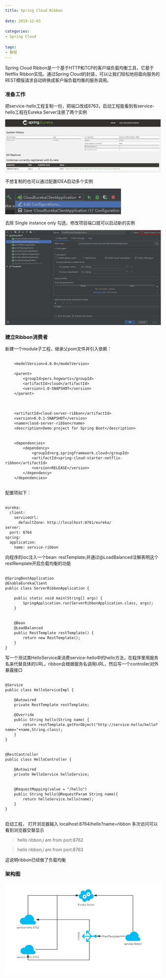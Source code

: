 ```yaml
---
title: Spring Cloud Ribbon

date: 2019-12-03

categories: 
- Spring Cloud

tags:
- 教程
---
```




Spring Cloud Ribbon是一个基于HTTP和TCP的客户端负载均衡工具，它基于Netflix Ribbon实现。通过Spring Cloud的封装，可以让我们轻松地将面向服务的REST模版请求自动转换成客户端负载均衡的服务调用。

<!--more-->

### 准备工作

把service-hello工程复制一份，把端口改成8763，启动工程能看到有service-hello工程在Eureka Server注册了两个实例

![Eureka Client](Ribbon/client.jpg)

不想复制的也可以通过配置IDEA启动多个实例


![configuration](Ribbon/configuration.jpg)

去除 Single instance only 勾选，修改项目端口就可以启动新的实例

![single instance only](Ribbon/instance_only.jpg)


### 建立Ribbon消费者

新建一个module子工程，继承父pom文件并引入依赖：

```

    <modelVersion>4.0.0</modelVersion>

    <parent>
        <groupId>pers.hogwarts</groupId>
        <artifactId>cloud</artifactId>
        <version>1.0-SNAPSHOT</version>
    </parent>



    <artifactId>cloud-server-ribbon</artifactId>
    <version>0.0.1-SNAPSHOT</version>
    <name>cloud-server-ribbon</name>
    <description>Demo project for Spring Boot</description>


    <dependencies>
        <dependency>
            <groupId>org.springframework.cloud</groupId>
            <artifactId>spring-cloud-starter-netflix-ribbon</artifactId>
            <version>RELEASE</version>
        </dependency>
    </dependencies>


```

配置项如下：
```

eureka:
  client:
    serviceUrl:
      defaultZone: http://localhost:8761/eureka/
server:
  port: 8764
spring:
  application:
    name: service-ribbon

```


向程序的ioc注入一个bean: restTemplate;并通过@LoadBalanced注解表明这个restRemplate开启负载均衡的功能

```

@SpringBootApplication
@EnableEurekaClient
public class ServerRibbonApplication {

    public static void main(String[] args) {
        SpringApplication.run(ServerRibbonApplication.class, args);
    }


    @Bean
    @LoadBalanced
    public RestTemplate restTemplate() {
        return new RestTemplate();
    }
}

```


写一个测试类HelloService来消费service-hello中的hello方法，在程序里用服务名来代替具体的URL，ribbon会根据服务名调用URL，然后写一个controller对外暴露接口


```

@Service
public class HelloServiceImpl {

    @Autowired
    private RestTemplate restTemplate;

    @Override
    public String hello(String name) {
        return restTemplate.getForObject("http://service-hello/hello?name="+name,String.class);
    }
}


@RestController
public class HelloController {

    @Autowired
    private HelloService helloService;


    @RequestMapping(value = "/hello")
    public String hello(@RequestParam String name){
        return helloService.hello(name);
    }
}


```

启动工程， 打开浏览器输入 localhost:8764/hello?name=ribbon 多次访问可以看到浏览器交替显示

> hello ribbon,i am from port:8762

> hello ribbon,i am from port:8763

这说明ribbon已经做了负载均衡

### 架构图
![架构图](Ribbon/Architecture.jpg)